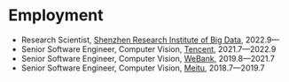 # Employment

- Research Scientist, [Shenzhen Research Institute of Big Data](http://www.sribd.cn/en), 2022.9—
- Senior Software Engineer, Computer Vision, [Tencent](https://www.tencent.com/en-us/), 2021.7—2022.9
- Senior Software Engineer, Computer Vision, [WeBank](https://www.webank.com/en/), 2019.8—2021.7
- Senior Software Engineer, Computer Vision, [Meitu](https://mtlab.meitu.com/en/?lang=en), 2018.7—2019.7
